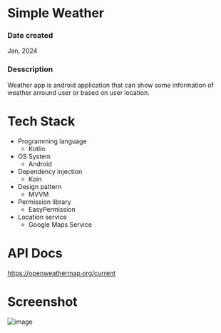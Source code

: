 # Simple Weather
### Date created
Jan, 2024

### Desscription
Weather app is android application that can show some information of weather arround user or based on user location.

# Tech Stack
- Programming language
  - Kotlin
- OS System
  - Android
- Dependency injection
  - Koin
- Design pattern
  - MVVM
- Permission library
  - EasyPermission
- Location service
  - Google Maps Service

# API Docs
https://openweathermap.org/current

# Screenshot
![image](https://github.com/shaqna/Simple-Weather/assets/85094525/21cd7eef-7977-4b0c-b24a-c520f1ea2694)
